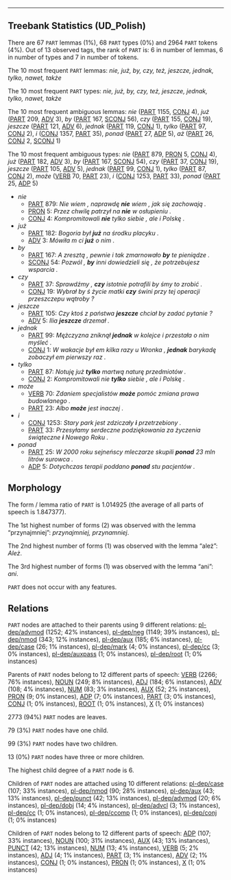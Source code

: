 

--------------------------------------------------------------------------------

## Treebank Statistics (UD_Polish)

There are 67 `PART` lemmas (1%), 68 `PART` types (0%) and 2964 `PART` tokens (4%).
Out of 13 observed tags, the rank of `PART` is: 6 in number of lemmas, 6 in number of types and 7 in number of tokens.

The 10 most frequent `PART` lemmas: <em>nie, już, by, czy, też, jeszcze, jednak, tylko, nawet, także</em>

The 10 most frequent `PART` types:  <em>nie, już, by, czy, też, jeszcze, jednak, tylko, nawet, także</em>

The 10 most frequent ambiguous lemmas: <em>nie</em> ([PART]() 1155, [CONJ]() 4), <em>już</em> ([PART]() 209, [ADV]() 3), <em>by</em> ([PART]() 167, [SCONJ]() 56), <em>czy</em> ([PART]() 155, [CONJ]() 19), <em>jeszcze</em> ([PART]() 121, [ADV]() 6), <em>jednak</em> ([PART]() 119, [CONJ]() 1), <em>tylko</em> ([PART]() 97, [CONJ]() 2), <em>i</em> ([CONJ]() 1357, [PART]() 35), <em>ponad</em> ([PART]() 27, [ADP]() 5), <em>aż</em> ([PART]() 26, [CONJ]() 2, [SCONJ]() 1)

The 10 most frequent ambiguous types:  <em>nie</em> ([PART]() 879, [PRON]() 5, [CONJ]() 4), <em>już</em> ([PART]() 182, [ADV]() 3), <em>by</em> ([PART]() 167, [SCONJ]() 54), <em>czy</em> ([PART]() 37, [CONJ]() 19), <em>jeszcze</em> ([PART]() 105, [ADV]() 5), <em>jednak</em> ([PART]() 99, [CONJ]() 1), <em>tylko</em> ([PART]() 87, [CONJ]() 2), <em>może</em> ([VERB]() 70, [PART]() 23), <em>i</em> ([CONJ]() 1253, [PART]() 33), <em>ponad</em> ([PART]() 25, [ADP]() 5)


* <em>nie</em>
  * [PART]() 879: <em>Nie wiem , naprawdę <b>nie</b> wiem , jak się zachowają .</em>
  * [PRON]() 5: <em>Przez chwilę patrzył na <b>nie</b> w osłupieniu .</em>
  * [CONJ]() 4: <em>Kompromitowali <b>nie</b> tylko siebie , ale i Polskę .</em>
* <em>już</em>
  * [PART]() 182: <em>Bogoria był <b>już</b> na środku placyku .</em>
  * [ADV]() 3: <em>Mówiła m ci <b>już</b> o nim .</em>
* <em>by</em>
  * [PART]() 167: <em>A zresztą , pewnie i tak zmarnowało <b>by</b> te pieniądze .</em>
  * [SCONJ]() 54: <em>Pozwól , <b>by</b> inni dowiedzieli się , że potrzebujesz wsparcia .</em>
* <em>czy</em>
  * [PART]() 37: <em>Sprawdźmy , <b>czy</b> istotnie potrafili by śmy to zrobić .</em>
  * [CONJ]() 19: <em>Wybrał by ś życie matki <b>czy</b> świni przy tej operacji przeszczepu wątroby ?</em>
* <em>jeszcze</em>
  * [PART]() 105: <em>Czy ktoś z państwa <b>jeszcze</b> chciał by zadać pytanie ?</em>
  * [ADV]() 5: <em>Ilia <b>jeszcze</b> drzemał .</em>
* <em>jednak</em>
  * [PART]() 99: <em>Mężczyzna zniknął <b>jednak</b> w kolejce i przestała o nim myśleć .</em>
  * [CONJ]() 1: <em>W wakacje był em kilka razy u Wronka , <b>jednak</b> barykadę zobaczył em pierwszy raz .</em>
* <em>tylko</em>
  * [PART]() 87: <em>Notuję już <b>tylko</b> martwą naturę przedmiotów .</em>
  * [CONJ]() 2: <em>Kompromitowali nie <b>tylko</b> siebie , ale i Polskę .</em>
* <em>może</em>
  * [VERB]() 70: <em>Zdaniem specjalistów <b>może</b> pomóc zmiana prawa budowlanego .</em>
  * [PART]() 23: <em>Albo <b>może</b> jest inaczej .</em>
* <em>i</em>
  * [CONJ]() 1253: <em>Stary park jest zdziczały <b>i</b> przetrzebiony .</em>
  * [PART]() 33: <em>Przesyłamy serdeczne podziękowania za życzenia świąteczne <b>i</b> Nowego Roku .</em>
* <em>ponad</em>
  * [PART]() 25: <em>W 2000 roku sejneńscy mleczarze skupili <b>ponad</b> 23 mln litrów surowca .</em>
  * [ADP]() 5: <em>Dotychczas terapii poddano <b>ponad</b> stu pacjentów .</em>

## Morphology

The form / lemma ratio of `PART` is 1.014925 (the average of all parts of speech is 1.847377).

The 1st highest number of forms (2) was observed with the lemma “przynajmniej”: <em>przynajmniej, przynamniej</em>.

The 2nd highest number of forms (1) was observed with the lemma “ależ”: <em>Ależ</em>.

The 3rd highest number of forms (1) was observed with the lemma “ani”: <em>ani</em>.

`PART` does not occur with any features.


## Relations

`PART` nodes are attached to their parents using 9 different relations: [pl-dep/advmod]() (1252; 42% instances), [pl-dep/neg]() (1149; 39% instances), [pl-dep/nmod]() (343; 12% instances), [pl-dep/aux]() (185; 6% instances), [pl-dep/case]() (26; 1% instances), [pl-dep/mark]() (4; 0% instances), [pl-dep/cc]() (3; 0% instances), [pl-dep/auxpass]() (1; 0% instances), [pl-dep/root]() (1; 0% instances)

Parents of `PART` nodes belong to 12 different parts of speech: [VERB]() (2266; 76% instances), [NOUN]() (249; 8% instances), [ADJ]() (184; 6% instances), [ADV]() (108; 4% instances), [NUM]() (83; 3% instances), [AUX]() (52; 2% instances), [PRON]() (9; 0% instances), [ADP]() (7; 0% instances), [PART]() (3; 0% instances), [CONJ]() (1; 0% instances), [ROOT]() (1; 0% instances), [X]() (1; 0% instances)

2773 (94%) `PART` nodes are leaves.

79 (3%) `PART` nodes have one child.

99 (3%) `PART` nodes have two children.

13 (0%) `PART` nodes have three or more children.

The highest child degree of a `PART` node is 6.

Children of `PART` nodes are attached using 10 different relations: [pl-dep/case]() (107; 33% instances), [pl-dep/nmod]() (90; 28% instances), [pl-dep/aux]() (43; 13% instances), [pl-dep/punct]() (42; 13% instances), [pl-dep/advmod]() (20; 6% instances), [pl-dep/dobj]() (14; 4% instances), [pl-dep/advcl]() (3; 1% instances), [pl-dep/cc]() (1; 0% instances), [pl-dep/ccomp]() (1; 0% instances), [pl-dep/conj]() (1; 0% instances)

Children of `PART` nodes belong to 12 different parts of speech: [ADP]() (107; 33% instances), [NOUN]() (100; 31% instances), [AUX]() (43; 13% instances), [PUNCT]() (42; 13% instances), [NUM]() (13; 4% instances), [VERB]() (5; 2% instances), [ADJ]() (4; 1% instances), [PART]() (3; 1% instances), [ADV]() (2; 1% instances), [CONJ]() (1; 0% instances), [PRON]() (1; 0% instances), [X]() (1; 0% instances)

